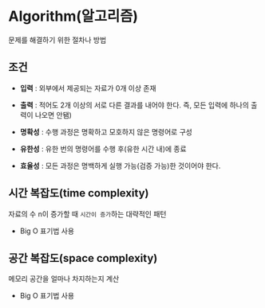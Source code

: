 ﻿# Algorithm(알고리즘)
문제를 해결하기 위한 절차나 방법

## 조건
- **입력** : 외부에서 제공되는 자료가 0개 이상 존재

- **출력** : 적어도 2개 이상의 서로 다른 결과를 내어야 한다. 즉, 모든 입력에 하나의 출력이 나오면 안됌)
- **명확성** : 수행 과정은 명확하고 모호하지 않은 명령어로 구성
- **유한성** : 유한 번의 명령어를 수행 후(유한 시간 내)에 종료
- **효율성** : 모든 과정은 명백하게 실행 가능(검증 가능)한 것이어야 한다.

## 시간 복잡도(time complexity)
자료의 수 n이 증가할 때 `시간이 증가`하는 대략적인 패턴
- Big O 표기법 사용

## 공간 복잡도(space complexity)
메모리 공간을 얼마나 차지하는지 계산
- Big O 표기법 사용

